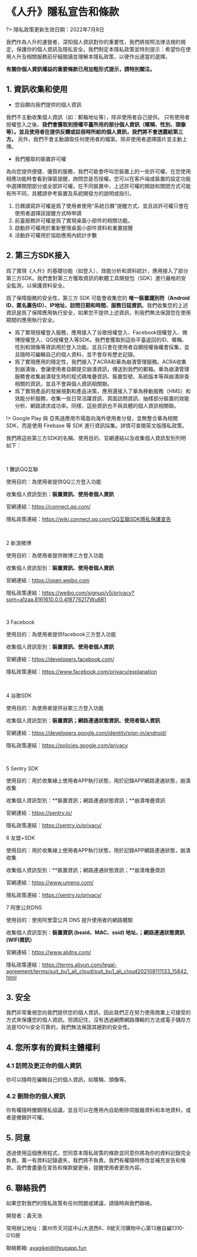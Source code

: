 # 《人升》隱私宣告和條款

?> 隱私政策更新生效日期：2022年7月8日

我們作為人升的運營者，深知個人資訊對你的重要性，我們將按照法律法規的規定，保護你的個人資訊及隱私安全。我們制定本隱私政策並特別提示：希望你在使用人升及相關服務前仔細閱讀並理解本隱私政策，以便作出適當的選擇。

**有關你個人資訊權益的重要條款已用加粗形式提示，請特別關注。**

## 1. 資訊收集和使用

- 您自願向我們提供的個人資訊

我們不主動收集個人資訊（如：郵箱地址等），除非使用者自己提供。
只有使用者授權登入之後，**我們會獲取到授權平臺所用的部分個人資訊（暱稱、性別、頭像等）。並且使用者在提供反饋或註冊時所給的個人資訊，我們將不會透露給第三方。**
另外，我們不會主動讀取任何使用者的檔案。除非使用者選擇圖片並主動上傳。

- 我們獲取的裝置許可權

為向您提供便捷、優質的服務，我們可能會呼叫您裝置上的一些許可權。在您使用相應功能時會看到彈窗提醒，詢問您是否授權。您可以在客戶端或裝置的設定功能中選擇關閉部分或全部許可權。在不同裝置中，上述許可權的開啟和關閉方式可能有所不同，具體請參考裝置及系統開發方的說明或指引。

1. 日曆讀寫許可權是爲了使用者使用“系統日曆”提醒方式，並且該許可權只會在使用者選擇該提醒方式時申請
2. 前臺服務許可權是爲了實現桌面小部件的相關功能。
3. 啟動許可權用於重新整理桌面小部件資料和重置提醒
4. 活動許可權用於協助應用內統計步數


## 2. 第三方SDK接入

爲了實現《人升》的基礎功能（如登入）、效能分析和資料統計，應用接入了部分第三方SDK。我們會對第三方獲取資訊的軟體工具開發包（SDK）進行嚴格的安全監測，以保護資料安全。

爲了保障服務的安全性，第三方 SDK 可能會收集您的 **唯一裝置識別符（Android ID、匿名廣告ID）、IP地址、訪問日期和時間、服務日誌資訊**。我們收集您的上述資訊是爲了保障應用執行安全，如果您不提供上述資訊，則我們無法保證您在使用期間的應用執行安全。

- 爲了實現授權登入服務，應用接入了谷歌授權登入、Facebook授權登入、微博授權登入、QQ授權登入等SDK。我們會獲取到這些平臺返回的ID、暱稱、性別和頭像等資訊用於登入功能。並且只會在使用者自願授權後纔會採集，並且隨時可編輯自己的個人資料，並不會存有歷史記錄。
- 爲了實現應用的穩定性，我們接入了ACRA和華為崩潰管理服務。ACRA收集到崩潰後，會讓使用者自願提交崩潰資訊，傳送到我們的郵箱。華為崩潰管理服務會收集崩潰發生時的程式碼堆疊資訊、裝置型號、系統版本等與崩潰排查相關的資訊，並且不會與個人資訊相關聯。
- 爲了實現產品的發展規劃和產品決策，應用還接入了華為移動服務（HMS）和效能分析服務，收集一些日常活躍資訊、頁面訪問資訊、抽樣部分裝置的效能分析、網路請求成功率。同樣，這些資訊也不與具體的個人資訊相關聯。

!> Google Play 與 亞馬遜應用市場面向海外使用者分發，並無整合華為相關SDK，而是使用 Firebase 等 SDK 進行資訊採集。詳情可查閱英文版隱私政策。

我們將這些第三方SDK的名稱、使用目的、官網連結以及收集個人資訊型別列明如下：

<br />

1 騰訊QQ互聯

使用目的：為使用者提供QQ三方登入功能

收集個人資訊型別：**裝置資訊、使用者個人資訊**

官網連結：https://connect.qq.com/

隱私政策連結：https://wiki.connect.qq.com/QQ互聯SDK隱私保護宣告

<br />

2 新浪微博

使用目的：為使用者提供微博三方登入功能

收集個人資訊型別：**裝置資訊、使用者個人資訊**

官網連結：https://open.weibo.com

隱私政策連結：https://weibo.com/signup/v5/privacy?spm=a1zaa.8161610.0.0.4f8776217Wu8R1

<br />

3 Facebook

使用目的：為使用者提供facebook三方登入功能

收集個人資訊型別：**裝置資訊、使用者個人資訊**

官網連結：https://developers.facebook.com/

隱私政策連結：https://www.facebook.com/privacy/explanation

<br />

4 谷歌SDK

使用目的：為使用者提供谷歌三方登入功能

收集個人資訊型別：**裝置資訊；網路連通狀態資訊、使用者個人資訊**

官網連結：https://developers.google.com/identity/sign-in/android/

隱私政策連結：https://policies.google.com/privacy

<br />

5 Sentry SDK

使用目的：用於收集線上使用者APP執行狀態，用於記錄APP網路連通狀態，崩潰收集

收集個人資訊型別：**裝置資訊；網路連通狀態資訊；**崩潰堆疊資訊

官網連結：https://sentry.io/

隱私政策連結：https://sentry.io/privacy/

6 友盟+SDK

使用目的：用於收集線上使用者APP執行狀態，用於記錄APP網路連通狀態，崩潰收集

收集個人資訊型別：**裝置資訊；網路連通狀態資訊；**崩潰堆疊資訊

官網連結：https://www.umeng.com/

隱私政策連結：https://sentry.io/privacy/

7 阿里公共DNS

使用目的：使用阿里雲公共 DNS 提升使用者的網路體驗

收集個人資訊型別：**裝置資訊 (bssid、MAC、ssid) 地址、；網路連通狀態資訊(WIFI資訊）**

官網連結：https://www.alidns.com/

隱私政策連結：https://terms.aliyun.com/legal-agreement/terms/suit_bu1_ali_cloud/suit_bu1_ali_cloud202108111133_15842.html



## 3. 安全

我們非常重視您向我們提供您的個人資訊，因此我們正在努力使用商業上可接受的方式來保護您的個人資訊。但請記住，沒有透過網際網路傳輸的方法或電子儲存方法是100％安全可靠的，我們無法保證其絕對的安全性。


## 4. 您所享有的資料主體權利

### 4.1 訪問及更正你的個人資訊

你可以隨時在編輯自己的個人資訊，如暱稱、頭像等。

### 4.2 刪除你的個人資訊

你有權隨時撤銷隱私協議，並且可以在應用內自助刪除伺服器資料和本地資料，或者是撤銷許可權。


## 5. 同意

透過使用這個應用程式，您同意本隱私政策的條款並同意你將為你的資料記錄完全負責。萬一有資料記錄遺失，我們將不負責。我們有權隨時修改並補充宣告和條款。我們會盡量在宣告和條款變更後，提醒使用者更改內容。


## 6. 聯絡我們

如果您對我們的隱私政策有任何問題或建議，請隨時與我們聯絡。

開發者：黃天浩

常用辦公地址：廣州市天河區中山大道西6、8號天河購物中心第13層自編1310-G10房

聯絡郵箱: ayagikei@lifeupapp.fun